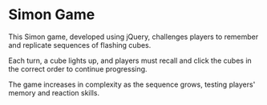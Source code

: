 # Simon Game

This Simon game, developed using jQuery, challenges players to remember and replicate sequences of flashing cubes. 

Each turn, a cube lights up, and players must recall and click the cubes in the correct order to continue progressing. 

The game increases in complexity as the sequence grows, testing players' memory and reaction skills.
